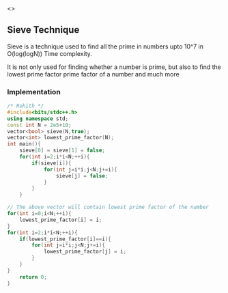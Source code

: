 <<!-- Author : Rohith -->>

## Sieve Technique

Sieve is a technique used to find all the prime in numbers upto 10^7 in O(log(logN)) Time complexity.

It is not only used for finding whether a number is prime, but also to find the lowest prime factor prime factor of a number and much more

### Implementation

```cpp
/* Rohith */
#include<bits/stdc++.h>
using namespace std;
const int N = 2e5+10;
vector<bool> sieve(N,true);
vector<int> lowest_prime_factor(N);
int main(){
    sieve[0] = sieve[1] = false;
    for(int i=2;i*i<N;++i){
        if(sieve[i]){
            for(int j=i*i;j<N;j+=i){
                sieve[j] = false;
            }
        }
    }

// The above vector will contain lowest prime factor of the number
for(int i=0;i<N;++i){
    lowest_prime_factor[i] = i;
}
for(int i=2;i*i<N;++i){
    if(lowest_prime_factor[i]==i){
        for(int j=i*i;j<N;j+=i){
            lowest_prime_factor[j] = i;
        }
    }
}
    return 0;
}

```
